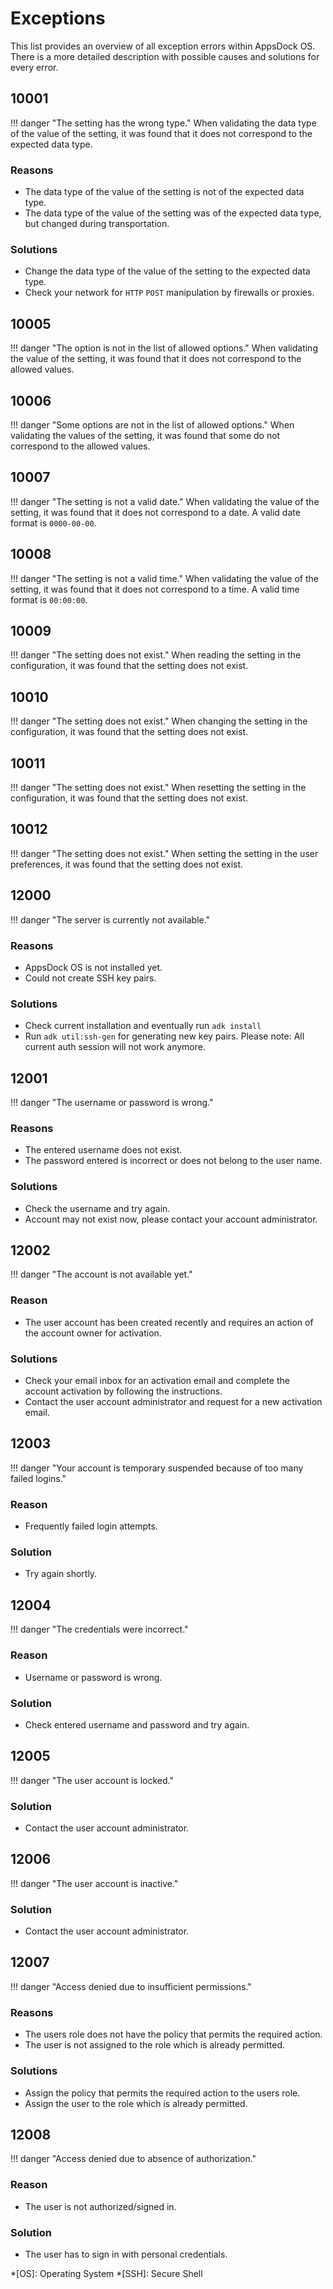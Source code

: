 
# Exceptions

This list provides an overview of all exception errors within AppsDock OS.
There is a more detailed description with possible causes and solutions for every error.

## 10001

!!! danger "The setting has the wrong type."
    When validating the data type of the value of the setting, it was found that it does not correspond to the expected data type.
### Reasons

- The data type of the value of the setting is not of the expected data type.
- The data type of the value of the setting was of the expected data type, but changed during transportation.

### Solutions

- Change the data type of the value of the setting to the expected data type.
- Check your network for `HTTP` `POST` manipulation by firewalls or proxies.

## 10005

!!! danger "The option is not in the list of allowed options."
    When validating the value of the setting, it was found that it does not correspond to the allowed values.

## 10006

!!! danger "Some options are not in the list of allowed options."
    When validating the values of the setting, it was found that some do not correspond to the allowed values.

## 10007

!!! danger "The setting is not a valid date."
    When validating the value of the setting, it was found that it does not correspond to a date. A valid date format is `0000-00-00`.

## 10008

!!! danger "The setting is not a valid time."
    When validating the value of the setting, it was found that it does not correspond to a time. A valid time format is `00:00:00`.

## 10009

!!! danger "The setting does not exist."
    When reading the setting in the configuration, it was found that the setting does not exist.

## 10010

!!! danger "The setting does not exist."
    When changing the setting in the configuration, it was found that the setting does not exist.

## 10011

!!! danger "The setting does not exist."
    When resetting the setting in the configuration, it was found that the setting does not exist.

## 10012

!!! danger "The setting does not exist."
    When setting the setting in the user preferences, it was found that the setting does not exist.

## 12000

!!! danger "The server is currently not available."
    
### Reasons

- AppsDock OS is not installed yet.
- Could not create SSH key pairs.

### Solutions

- Check current installation and eventually run `adk install`
- Run `adk util:ssh-gen` for generating new key pairs. Please note: All current auth session will not work anymore.

## 12001

!!! danger "The username or password is wrong."
    
### Reasons

- The entered username does not exist.
- The password entered is incorrect or does not belong to the user name.

### Solutions

- Check the username and try again.
- Account may not exist now, please contact your account administrator.

## 12002

!!! danger "The account is not available yet."
    
### Reason

- The user account has been created recently and requires an action of the account owner for activation.

### Solutions

- Check your email inbox for an activation email and complete the account activation by following the instructions.
- Contact the user account administrator and request for a new activation email.

## 12003

!!! danger "Your account is temporary suspended because of too many failed logins."
    
### Reason

- Frequently failed login attempts.

### Solution

- Try again shortly.

## 12004

!!! danger "The credentials were incorrect."
    
### Reason

- Username or password is wrong.

### Solution

- Check entered username and password and try again.

## 12005

!!! danger "The user account is locked."
    
### Solution

- Contact the user account administrator.

## 12006

!!! danger "The user account is inactive."
    
### Solution

- Contact the user account administrator.

## 12007

!!! danger "Access denied due to insufficient permissions."
    
### Reasons

- The users role does not have the policy that permits the required action.
- The user is not assigned to the role which is already permitted.

### Solutions

- Assign the policy that permits the required action to the users role.
- Assign the user to the role which is already permitted.

## 12008

!!! danger "Access denied due to absence of authorization."
    
### Reason

- The user is not authorized/signed in.

### Solution

- The user has to sign in with personal credentials.


*[OS]: Operating System
*[SSH]: Secure Shell
